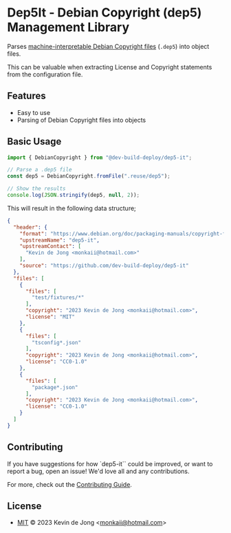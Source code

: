 <!--
SPDX-FileCopyrightText: 2023 Kevin de Jong <monkaii@hotmail.com>
SPDX-License-Identifier: MIT
-->

# Dep5It - Debian Copyright (dep5) Management Library

Parses [machine-interpretable Debian Copyright files](https://www.debian.org/doc/packaging-manuals/copyright-format/1.0/) (`.dep5`) into object files.

This can be valuable when extracting License and Copyright statements from the configuration file.

## Features

* Easy to use
* Parsing of Debian Copyright files into objects

## Basic Usage

```typescript
import { DebianCopyright } from "@dev-build-deploy/dep5-it";

// Parse a .dep5 file
const dep5 = DebianCopyright.fromFile(".reuse/dep5");

// Show the results
console.log(JSON.stringify(dep5, null, 2));
```

This will result in the following data structure;

```JSON
{
  "header": {
    "format": "https://www.debian.org/doc/packaging-manuals/copyright-format/1.0/",
    "upstreamName": "dep5-it",
    "upstreamContact": [
      "Kevin de Jong <monkaii@hotmail.com>"
    ],
    "source": "https://github.com/dev-build-deploy/dep5-it"
  },
  "files": [
    {
      "files": [
        "test/fixtures/*"
      ],
      "copyright": "2023 Kevin de Jong <monkaii@hotmail.com>",
      "license": "MIT"
    },
    {
      "files": [
        "tsconfig*.json"
      ],
      "copyright": "2023 Kevin de Jong <monkaii@hotmail.com>",
      "license": "CC0-1.0"
    },
    {
      "files": [
        "package*.json"
      ],
      "copyright": "2023 Kevin de Jong <monkaii@hotmail.com>",
      "license": "CC0-1.0"
    }
  ]
}
```

## Contributing

If you have suggestions for how `dep5-it`` could be improved, or want to report a bug, open an issue! We'd love all and any contributions.

For more, check out the [Contributing Guide](CONTRIBUTING.md).

## License

- [MIT](./LICENSES/MIT.txt) © 2023 Kevin de Jong \<monkaii@hotmail.com\>

